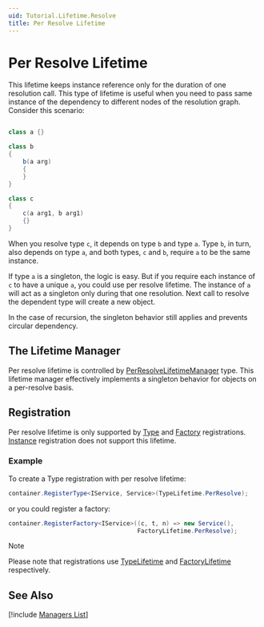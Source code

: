 ```yaml
---
uid: Tutorial.Lifetime.Resolve
title: Per Resolve Lifetime
---
```


# Per Resolve Lifetime

This lifetime keeps instance reference only for the duration of one resolution call. This type of lifetime is useful when you need to pass same instance of the dependency to different nodes of the resolution graph. Consider this scenario:

```cs

class a {}

class b
{
    b(a arg)
    {
    }
}

class c
{
    c(a arg1, b arg1)
    {}
}

```

When you resolve type `c`, it depends on type `b` and type `a`. Type `b`, in turn, also depends on type `a`, and both types, `c` and `b`, require `a` to be the same instance.

If type `a` is a singleton, the logic is easy. But if you require each instance of `c` to have a unique `a`, you could use per resolve lifetime. The instance of `a` will act as a singleton only during that one resolution. Next call to resolve the dependent type will create a new object.

In the case of recursion, the singleton behavior still applies and prevents circular dependency.

## The Lifetime Manager

Per resolve lifetime is controlled by [PerResolveLifetimeManager](xref:Unity.Lifetime.PerResolveLifetimeManager) type. This lifetime manager effectively implements a singleton behavior for objects on a per-resolve basis.

## Registration

Per resolve lifetime is only supported by [Type](xref:Tutorial.Registration.Type) and [Factory](xref:Tutorial.Registration.Factory) registrations. [Instance](xref:Tutorial.Registration.Instance) registration does not support this lifetime.

### Example

To create a Type registration with per resolve lifetime:

```C#
container.RegisterType<IService, Service>(TypeLifetime.PerResolve);
```

or you could register a factory:

```C#
container.RegisterFactory<IService>((c, t, n) => new Service(),
                                    FactoryLifetime.PerResolve);
```

> [!NOTE]
> Please note that registrations use [TypeLifetime](xref:Unity.TypeLifetime#Unity_TypeLifetime_PerResolve) and [FactoryLifetime](xref:Unity.FactoryLifetime#Unity_FactoryLifetime_PerResolve) respectively.

## See Also

[!include [Managers List](managers.md)]
